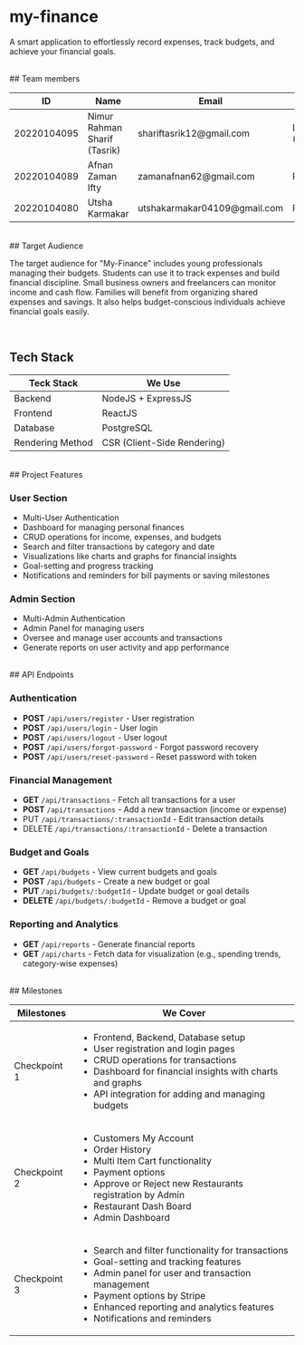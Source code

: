 # my-finance
A smart application to effortlessly record expenses, track budgets, and achieve your financial goals.

<br/>
## Team members
<table>
	 <thead> 
		 <tr> 
			 <th>ID</th> 
			 <th>Name</th> 
			 <th>Email</th> 
			 <th>Role</th> 
		 </tr> 
	 </thead> 
	 <tbody> 
		 <tr> 
			 <td>20220104095</td> 
			 <td>Nimur Rahman Sharif (Tasrik)</td> 
			 <td>shariftasrik12@gmail.com</td> 
			 <td>Lead (Frontend+Backend)</td> 
		 </tr> 
		 <tr> 
			 <td>20220104089</td> 
			 <td>Afnan Zaman Ifty</td> 
			 <td>zamanafnan62@gmail.com</td> 
			 <td>Frontend</td>   
		 </tr> 
		 <tr> 
			 <td>20220104080</td> 
			 <td>Utsha Karmakar</td> 
			 <td>utshakarmakar04109@gmail.com</td> 
			 <td>Frontend</td>   
		 </tr> 
	 </tbody> 
 </table>

  
<br/>
## Target Audience

The target audience for "My-Finance" includes young professionals managing their budgets. Students can use it to track expenses and build financial discipline. Small business owners and freelancers can monitor income and cash flow. Families will benefit from organizing shared expenses and savings. It also helps budget-conscious individuals achieve financial goals easily.

  
<br/>  

## Tech Stack
<table>
	 <thead> 
		 <tr> 
			 <th>Teck Stack</th> 
			 <th>We Use</th> 
		 </tr> 
	 </thead> 
	 <tbody> 
		 <tr> 
			 <td>Backend</td> 
			 <td>NodeJS + ExpressJS</td> 
		 </tr> 
		 <tr> 
			 <td>Frontend</td> 
			 <td>ReactJS</td>   
		 </tr> 
		 <tr> 
			 <td>Database</td> 
			 <td>PostgreSQL</td>  
		 </tr> 
		 <tr> 
			 <td>Rendering Method</td> 
			 <td>CSR (Client-Side Rendering)</td> 
		 </tr> 
	 </tbody> 
 </table>

<br/>
## Project Features

### User Section
<ul>
  <li>Multi-User Authentication</li>
  <li>Dashboard for managing personal finances</li>
  <li>CRUD operations for income, expenses, and budgets</li>
  <li>Search and filter transactions by category and date</li>
  <li>Visualizations like charts and graphs for financial insights</li>
  <li>Goal-setting and progress tracking</li>
  <li>Notifications and reminders for bill payments or saving milestones</li>
</ul>

### Admin Section
<ul>
  <li>Multi-Admin Authentication</li>
  <li>Admin Panel for managing users</li>
  <li>Oversee and manage user accounts and transactions</li>
  <li>Generate reports on user activity and app performance</li>
</ul>
<br/>
## API Endpoints

### Authentication
- **POST** `/api/users/register` - User registration
- **POST** `/api/users/login` - User login
- **POST** `/api/users/logout` - User logout
- **POST** `/api/users/forgot-password` - Forgot password recovery
- **POST** `/api/users/reset-password` - Reset password with token

### Financial Management
- **GET** `/api/transactions` - Fetch all transactions for a user
- **POST** `/api/transactions` - Add a new transaction (income or expense)
- PUT `/api/transactions/:transactionId` - Edit transaction details
- DELETE `/api/transactions/:transactionId` - Delete a transaction

### Budget and Goals
- **GET** `/api/budgets` - View current budgets and goals
- **POST** `/api/budgets` - Create a new budget or goal
- **PUT** `/api/budgets/:budgetId` - Update budget or goal details
- **DELETE** `/api/budgets/:budgetId` - Remove a budget or goal

### Reporting and Analytics
- **GET** `/api/reports` - Generate financial reports
- **GET** `/api/charts` - Fetch data for visualization (e.g., spending trends, category-wise expenses)
<br/>
## Milestones
<table>
	 <thead> 
		 <tr> 
			 <th>Milestones</th> 
			 <th>We Cover</th> 
		 </tr> 
	 </thead> 
	 <tbody> 
		 <tr> 
			 <td>Checkpoint 1</td> 
			 <td>
				 <ul>
					<li>Frontend, Backend, Database setup</li>
					<li>User registration and login pages</li>
					<li>CRUD operations for transactions</li>
					<li>Dashboard for financial insights with charts and graphs</li>
					<li>API integration for adding and managing budgets</li>
				</ul>
			</td>
		 </tr> 
		 <tr> 
			 <td>Checkpoint 2</td> 
			 <td>
				 <ul>
					 <li>Customers My Account</li>
					 <li>Order History</li>
					 <li>Multi Item Cart functionality</li>
					 <li>Payment options</li>
					 <li>Approve or Reject new Restaurants registration by Admin</li>
					 <li>Restaurant Dash Board</li>
					 <li>Admin Dashboard</li>
				 </ul>
			 </td>   
		 </tr> 
		 <tr> 
			 <td>Checkpoint 3</td> 
			 <td><ul>
					 <li>Search and filter functionality for transactions</li>
					 <li>Goal-setting and tracking features</li>
					 <li>Admin panel for user and transaction management</li>
					 <li>Payment options by Stripe</li>
					 <li>Enhanced reporting and analytics features</li> <li>Notifications and reminders</li>
				 </ul>
				</td>  
		 </tr> 
	 </tbody> 
 </table>



